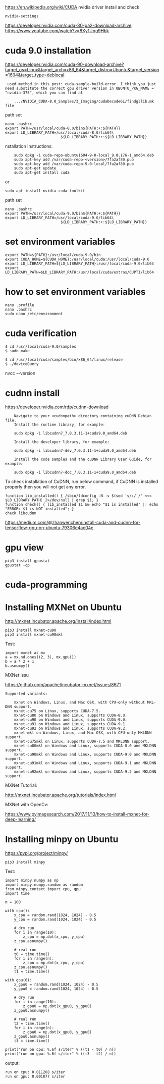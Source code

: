 https://en.wikipedia.org/wiki/CUDA
nvidia driver install and check
```
nvidia-settings
```
https://developer.nvidia.com/cuda-80-ga2-download-archive
https://www.youtube.com/watch?v=8Xy1Uqq9Hbk
# cuda 9.0 installation
https://developer.nvidia.com/cuda-90-download-archive?target_os=Linux&target_arch=x86_64&target_distro=Ubuntu&target_version=1604&target_type=deblocal
```
 used method in this post: cuda-sample-build-error. I think you just need substitute the correct gpu driver version in UBUNTU_PKG_NAME = "nvidia-375", which you can find at

    .../NVIDIA_CUDA-8.0_Samples/3_Imaging/cudaDecodeGL/findgllib.mk file

```
path set

```
nano .bashrc
export PATH=/usr/local/cuda-8.0/bin${PATH:+:${PATH}}
export LD_LIBRARY_PATH=/usr/local/cuda-8.0/lib64\
                         ${LD_LIBRARY_PATH:+:${LD_LIBRARY_PATH}}
```
nstallation Instructions:
```
    sudo dpkg -i cuda-repo-ubuntu1604-9-0-local_9.0.176-1_amd64.deb
    sudo apt-key add /var/cuda-repo-<version>/7fa2af80.pub
    sudo apt-key add /var/cuda-repo-9-0-local/7fa2af80.pub
    sudo apt-get update
    sudo apt-get install cuda

```
or
```
sudo apt install nvidia-cuda-toolkit
```
path set

```
nano .bashrc
export PATH=/usr/local/cuda-9.0/bin${PATH:+:${PATH}}
export LD_LIBRARY_PATH=/usr/local/cuda-9.0/lib64\
                         ${LD_LIBRARY_PATH:+:${LD_LIBRARY_PATH}}
```
# set environment variables
```
export PATH=${PATH}:/usr/local/cuda-9.0/bin
export CUDA_HOME=${CUDA_HOME}:/usr/local/cuda:/usr/local/cuda-9.0
export LD_LIBRARY_PATH=${LD_LIBRARY_PATH}:/usr/local/cuda-9.0/lib64
export LD_LIBRARY_PATH=$LD_LIBRARY_PATH:/usr/local/cuda/extras/CUPTI/lib64

```
# how to set environment variables
```
nano .profile
nano .bashrc
sudo nano /etc/environment
```
# cuda verification
```
$ cd /usr/local/cuda-9.0/samples
$ sudo make

$ cd /usr/local/cuda/samples/bin/x86_64/linux/release
$ ./deviceQuery
```
nvcc --version
# cudnn install 
https://developer.nvidia.com/rdp/cudnn-download

```
    Navigate to your <cudnnpath> directory containing cuDNN Debian file.
    Install the runtime library, for example:

    sudo dpkg -i libcudnn7_7.0.3.11-1+cuda9.0_amd64.deb

    Install the developer library, for example:

    sudo dpkg -i libcudnn7-dev_7.0.3.11-1+cuda9.0_amd64.deb

    Install the code samples and the cuDNN Library User Guide, for example:

    sudo dpkg -i libcudnn7-doc_7.0.3.11-1+cuda9.0_amd64.deb

```
To check installation of CuDNN, run below command, if CuDNN is installed properly then you will not get any error.
```
function lib_installed() { /sbin/ldconfig -N -v $(sed 's/:/ /' <<< $LD_LIBRARY_PATH) 2>/dev/null | grep $1; }
function check() { lib_installed $1 && echo "$1 is installed" || echo "ERROR: $1 is NOT installed"; }
check libcudnn 
```
https://medium.com/@zhanwenchen/install-cuda-and-cudnn-for-tensorflow-gpu-on-ubuntu-79306e4ac04e

# gpu view
```
pip3 install gpustat
gpustat -cp

```
# cuda-programming


# Installing MXNet on Ubuntu
http://mxnet.incubator.apache.org/install/index.html
```
pip3 install mxnet-cu90
pip3 install mxnet-cu90mkl
```
Test:
```
import mxnet as mx
a = mx.nd.ones((2, 3), mx.gpu())
b = a * 2 + 1
b.asnumpy()
```
MXNet issu

https://github.com/apache/incubator-mxnet/issues/8671
```
Supported variants:

    mxnet on Windows, Linux, and Mac OSX, with CPU-only without MKL-DNN support.
    mxnet-cu75 on Linux, supports CUDA-7.5.
    mxnet-cu80 on Windows and Linux, supports CUDA-8.0.
    mxnet-cu90 on Windows and Linux, supports CUDA-9.0.
    mxnet-cu91 on Windows and Linux, supports CUDA-9.1.
    mxnet-cu92 on Windows and Linux, supports CUDA-9.2.
    mxnet-mkl on Windows, Linux, and Mac OSX, with CPU-only MKLDNN support.
    mxnet-cu75mkl on Linux, supports CUDA-7.5 and MKLDNN support.
    mxnet-cu80mkl on Windows and Linux, supports CUDA-8.0 and MKLDNN support.
    mxnet-cu90mkl on Windows and Linux, supports CUDA-9.0 and MKLDNN support.
    mxnet-cu91mkl on Windows and Linux, supports CUDA-9.1 and MKLDNN support.
    mxnet-cu92mkl on Windows and Linux, supports CUDA-9.2 and MKLDNN support.

```
MXNet Tutorial:

http://mxnet.incubator.apache.org/tutorials/index.html

MXNet with OpenCv:

https://www.pyimagesearch.com/2017/11/13/how-to-install-mxnet-for-deep-learning/

# Installing minpy on Ubuntu
https://pypi.org/project/minpy/
```
pip3 install minpy
```
Test:
```
import minpy.numpy as np
import minpy.numpy.random as random
from minpy.context import cpu, gpu
import time

n = 100

with cpu():
    x_cpu = random.rand(1024, 1024) - 0.5
    y_cpu = random.rand(1024, 1024) - 0.5

    # dry run
    for i in range(10):
        z_cpu = np.dot(x_cpu, y_cpu)
    z_cpu.asnumpy()

    # real run
    t0 = time.time()
    for i in range(n):
        z_cpu = np.dot(x_cpu, y_cpu)
    z_cpu.asnumpy()
    t1 = time.time()

with gpu(0):
    x_gpu0 = random.rand(1024, 1024) - 0.5
    y_gpu0 = random.rand(1024, 1024) - 0.5

    # dry run
    for i in range(10):
        z_gpu0 = np.dot(x_gpu0, y_gpu0)
    z_gpu0.asnumpy()

    # real run
    t2 = time.time()
    for i in range(n):
        z_gpu0 = np.dot(x_gpu0, y_gpu0)
    z_gpu0.asnumpy()
    t3 = time.time()

print("run on cpu: %.6f s/iter" % ((t1 - t0) / n))
print("run on gpu: %.6f s/iter" % ((t3 - t2) / n))
```
output:
```
run on cpu: 0.011208 s/iter
run on gpu: 0.001077 s/iter

```
